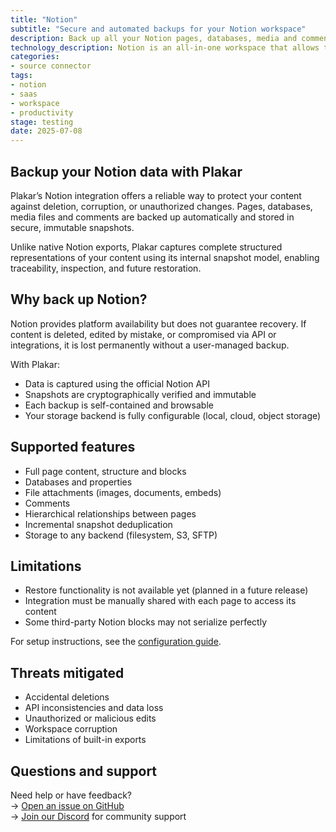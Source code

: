 ```yaml
---
title: "Notion"
subtitle: "Secure and automated backups for your Notion workspace"
description: Back up all your Notion pages, databases, media and comments using Plakar. Immutable, encrypted, and restorable to any workspace.
technology_description: Notion is an all-in-one workspace that allows teams to write, plan, and organize everything from docs and wikis to project management boards.
categories:
- source connector
tags:
- notion
- saas
- workspace
- productivity
stage: testing
date: 2025-07-08
---
```

## Backup your Notion data with Plakar

Plakar’s Notion integration offers a reliable way to protect your content against deletion, corruption, or unauthorized changes. Pages, databases, media files and comments are backed up automatically and stored in secure, immutable snapshots.

Unlike native Notion exports, Plakar captures complete structured representations of your content using its internal snapshot model, enabling traceability, inspection, and future restoration.

## Why back up Notion?

Notion provides platform availability but does not guarantee recovery. If content is deleted, edited by mistake, or compromised via API or integrations, it is lost permanently without a user-managed backup.

With Plakar:

- Data is captured using the official Notion API
- Snapshots are cryptographically verified and immutable
- Each backup is self-contained and browsable
- Your storage backend is fully configurable (local, cloud, object storage)

## Supported features

- Full page content, structure and blocks
- Databases and properties
- File attachments (images, documents, embeds)
- Comments
- Hierarchical relationships between pages
- Incremental snapshot deduplication
- Storage to any backend (filesystem, S3, SFTP)

## Limitations

- Restore functionality is not available yet (planned in a future release)
- Integration must be manually shared with each page to access its content
- Some third-party Notion blocks may not serialize perfectly

For setup instructions, see the [configuration guide](/docs/main/integrations/notion).

## Threats mitigated

- Accidental deletions
- API inconsistencies and data loss
- Unauthorized or malicious edits
- Workspace corruption
- Limitations of built-in exports

## Questions and support

Need help or have feedback?  
→ [Open an issue on GitHub](https://github.com/PlakarKorp/integration-notion/issues/new)  
→ [Join our Discord](https://discord.gg/xjkbsWgyDZ) for community support
